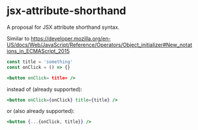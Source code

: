 # jsx-attribute-shorthand
A proposal for JSX attribute shorthand syntax.

Similar to https://developer.mozilla.org/en-US/docs/Web/JavaScript/Reference/Operators/Object_initializer#New_notations_in_ECMAScript_2015

```jsx
const title = 'something'
const onClick = () => {}

<button onClick= title= />
```
instead of (already supported):
```jsx
<button onClick={onClick} title={title} />
```
or (also already supported):
```jsx
<button {...{onClick, title}} />
```
